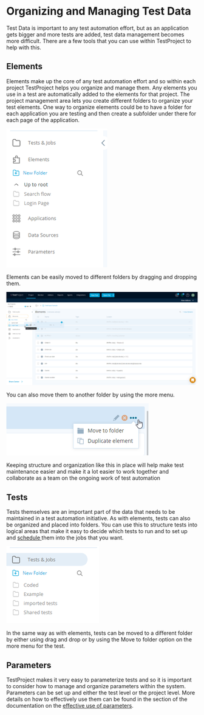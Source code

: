 # Organizing and Managing Test Data

Test Data is important to any test automation effort, but as an application gets bigger and more tests are added, test data management becomes more difficult. There are a few tools that you can use within TestProject to help with this.

## Elements

Elements make up the core of any test automation effort and so within each project TestProject helps you organize and manage them. Any elements you use in a test are automatically added to the elements for that project. The project management area lets you create different folders to organize your test elements. One way to organize elements could be to have a folder for each application you are testing and then create a subfolder under there for each page of the application. &#x20;

![Creating folders for your applications pages](<../../.gitbook/assets/image (460) (1) (1) (1) (1).png>)

Elements can be easily moved to different folders by dragging and dropping them.

![Organizing the recorded elements in the different folders](<../../.gitbook/assets/image (457) (2) (1).png>)



You can also move them to another folder by using the more menu.&#x20;

![Using the menu to move elements to a folder](<../../.gitbook/assets/image (459) (1) (1).png>)

Keeping structure and organization like this in place will help make test maintenance easier and make it a lot easier to work together and collaborate as a team on the ongoing work of test automation

## Tests

Tests themselves are an important part of the data that needs to be maintained in a test automation initiative. As with elements, tests can also be organized and placed into folders. You can use this to structure tests into logical areas that make it easy to decide which tests to run and to set up and [schedule ](../../schedule-and-run-tests/create-and-schedule-jobs.md)them into the jobs that you want.

![Creating Test Folders](<../../.gitbook/assets/image (463) (1) (1) (1) (1).png>)

In the same way as with elements, tests can be moved to a different folder by either using drag and drop or by using the Move to folder option on the more menu for the test.&#x20;

## Parameters

TestProject makes it very easy to parameterize tests and so it is important to consider how to manage and organize parameters within the system. Parameters can be set up and either the test level or the project level. More details on how to effectively use them can be found in the section of the documentation on the [effective use of parameters](using-parameters-effectively.md).
